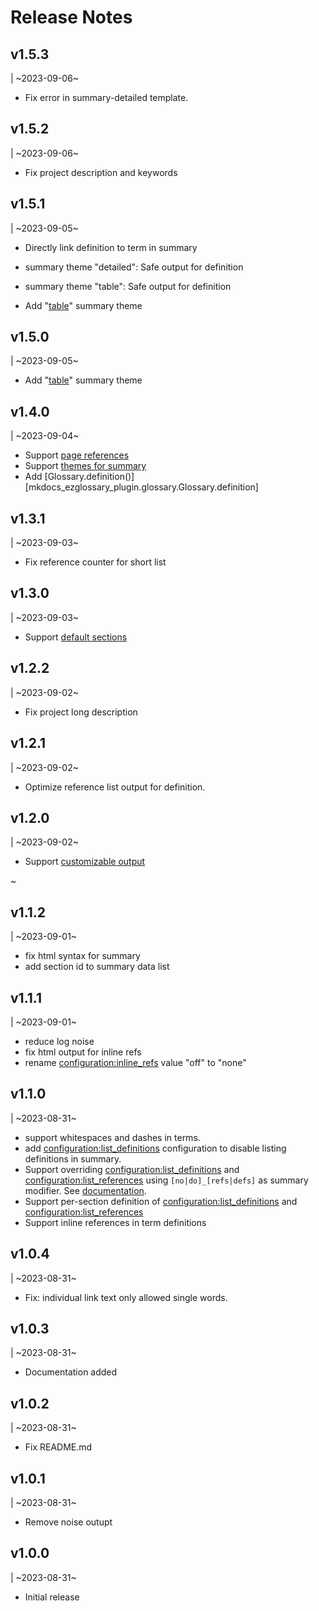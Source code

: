 # Release Notes

## v1.5.3
| ~2023-09-06~

-   Fix error in summary-detailed template.

## v1.5.2
| ~2023-09-06~

-   Fix project description and keywords

## v1.5.1
| ~2023-09-05~

-   Directly link definition to term in summary
-   summary theme "detailed": Safe output for definition
-   summary theme "table": Safe output for definition

-   Add "[table](usage/summary.md#themes)" summary theme
## v1.5.0
| ~2023-09-05~

-   Add "[table](usage/summary.md#themes)" summary theme

## v1.4.0
| ~2023-09-04~

-   Support [page references](usage/pagerefs.md)
-   Support [themes for summary](usage/summary.md#themes)
-   Add [Glossary.definition()][mkdocs_ezglossary_plugin.glossary.Glossary.definition]

## v1.3.1
| ~2023-09-03~

-   Fix reference counter for short list

## v1.3.0
| ~2023-09-03~

-   Support [default sections](usage/default.md)

## v1.2.2
| ~2023-09-02~

-   Fix project long description

## v1.2.1
| ~2023-09-02~

-   Optimize reference list output for definition.

## v1.2.0
| ~2023-09-02~

-   Support [customizable output](usage/customization.md)

~
## v1.1.2
| ~2023-09-01~

-   fix html syntax for summary
-   add section id to summary data list

## v1.1.1
| ~2023-09-01~

-   reduce log noise
-   fix html output for inline refs
-   rename <configuration:inline_refs> value "off" to "none"

## v1.1.0
| ~2023-08-31~

-   support whitespaces and dashes in terms.
-   add <configuration:list_definitions> configuration to
    disable listing definitions in summary.
-   Support overriding <configuration:list_definitions> and
    <configuration:list_references> using `[no|do]_[refs|defs]`
    as summary modifier. See 
    [documentation](https://realtimeprojects.github.io/mkdocs-ezglossary/usage/summary#overriding-the-output-behaviour).
-   Support per-section definition of <configuration:list_definitions> and
    <configuration:list_references>
-   Support inline references in term definitions


## v1.0.4
| ~2023-08-31~

-   Fix: individual link text only allowed single words.

## v1.0.3
| ~2023-08-31~

-   Documentation added

## v1.0.2
| ~2023-08-31~

-   Fix README.md

## v1.0.1
| ~2023-08-31~

-   Remove noise outupt

## v1.0.0
| ~2023-08-31~

-   Initial release
